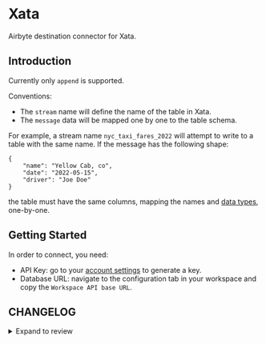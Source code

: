 # Xata

Airbyte destination connector for Xata.

## Introduction

Currently only `append` is supported.

Conventions:

- The `stream` name will define the name of the table in Xata.
- The `message` data will be mapped one by one to the table schema.

For example, a stream name `nyc_taxi_fares_2022` will attempt to write to a table with the same
name. If the message has the following shape:

```
{
    "name": "Yellow Cab, co",
    "date": "2022-05-15",
    "driver": "Joe Doe"
}
```

the table must have the same columns, mapping the names and
[data types](https://xata.io/docs/concepts/data-model), one-by-one.

## Getting Started

In order to connect, you need:

- API Key: go to your [account settings](https://app.xata.io/settings) to generate a key.
- Database URL: navigate to the configuration tab in your workspace and copy the
  `Workspace API base URL`.

## CHANGELOG

<details>
  <summary>Expand to review</summary>

| Version | Date       | Pull Request                                              | Subject                        |
|:--------| :--------- | :-------------------------------------------------------- | :----------------------------- |
| 0.1.43 | 2025-04-12 | [57616](https://github.com/airbytehq/airbyte/pull/57616) | Update dependencies |
| 0.1.42 | 2025-04-05 | [57129](https://github.com/airbytehq/airbyte/pull/57129) | Update dependencies |
| 0.1.41 | 2025-03-29 | [56553](https://github.com/airbytehq/airbyte/pull/56553) | Update dependencies |
| 0.1.40 | 2025-03-22 | [56148](https://github.com/airbytehq/airbyte/pull/56148) | Update dependencies |
| 0.1.39 | 2025-03-08 | [55351](https://github.com/airbytehq/airbyte/pull/55351) | Update dependencies |
| 0.1.38 | 2025-03-01 | [54894](https://github.com/airbytehq/airbyte/pull/54894) | Update dependencies |
| 0.1.37 | 2025-02-22 | [54226](https://github.com/airbytehq/airbyte/pull/54226) | Update dependencies |
| 0.1.36 | 2025-02-15 | [53937](https://github.com/airbytehq/airbyte/pull/53937) | Update dependencies |
| 0.1.35 | 2025-02-01 | [52929](https://github.com/airbytehq/airbyte/pull/52929) | Update dependencies |
| 0.1.34 | 2025-01-25 | [52204](https://github.com/airbytehq/airbyte/pull/52204) | Update dependencies |
| 0.1.33 | 2025-01-18 | [51761](https://github.com/airbytehq/airbyte/pull/51761) | Update dependencies |
| 0.1.32 | 2025-01-11 | [51279](https://github.com/airbytehq/airbyte/pull/51279) | Update dependencies |
| 0.1.31 | 2025-01-04 | [50900](https://github.com/airbytehq/airbyte/pull/50900) | Update dependencies |
| 0.1.30 | 2024-12-28 | [50471](https://github.com/airbytehq/airbyte/pull/50471) | Update dependencies |
| 0.1.29 | 2024-12-21 | [50166](https://github.com/airbytehq/airbyte/pull/50166) | Update dependencies |
| 0.1.28 | 2024-12-14 | [49301](https://github.com/airbytehq/airbyte/pull/49301) | Update dependencies |
| 0.1.27 | 2024-11-25 | [48633](https://github.com/airbytehq/airbyte/pull/48633) | Update dependencies |
| 0.1.26 | 2024-11-04 | [48162](https://github.com/airbytehq/airbyte/pull/48162) | Update dependencies |
| 0.1.25 | 2024-10-29 | [47076](https://github.com/airbytehq/airbyte/pull/47076) | Update dependencies |
| 0.1.24 | 2024-10-12 | [46765](https://github.com/airbytehq/airbyte/pull/46765) | Update dependencies |
| 0.1.23 | 2024-10-05 | [46467](https://github.com/airbytehq/airbyte/pull/46467) | Update dependencies |
| 0.1.22 | 2024-09-28 | [46107](https://github.com/airbytehq/airbyte/pull/46107) | Update dependencies |
| 0.1.21 | 2024-09-21 | [45837](https://github.com/airbytehq/airbyte/pull/45837) | Update dependencies |
| 0.1.20 | 2024-09-14 | [45516](https://github.com/airbytehq/airbyte/pull/45516) | Update dependencies |
| 0.1.19 | 2024-09-07 | [45213](https://github.com/airbytehq/airbyte/pull/45213) | Update dependencies |
| 0.1.18 | 2024-08-31 | [45027](https://github.com/airbytehq/airbyte/pull/45027) | Update dependencies |
| 0.1.17 | 2024-08-24 | [44632](https://github.com/airbytehq/airbyte/pull/44632) | Update dependencies |
| 0.1.16 | 2024-08-22 | [44530](https://github.com/airbytehq/airbyte/pull/44530) | Update test dependencies |
| 0.1.15 | 2024-08-17 | [44269](https://github.com/airbytehq/airbyte/pull/44269) | Update dependencies |
| 0.1.14 | 2024-08-10 | [43462](https://github.com/airbytehq/airbyte/pull/43462) | Update dependencies |
| 0.1.13 | 2024-08-03 | [43200](https://github.com/airbytehq/airbyte/pull/43200) | Update dependencies |
| 0.1.12 | 2024-07-27 | [42657](https://github.com/airbytehq/airbyte/pull/42657) | Update dependencies |
| 0.1.11 | 2024-07-20 | [42355](https://github.com/airbytehq/airbyte/pull/42355) | Update dependencies |
| 0.1.10 | 2024-07-13 | [41795](https://github.com/airbytehq/airbyte/pull/41795) | Update dependencies |
| 0.1.9 | 2024-07-10 | [41481](https://github.com/airbytehq/airbyte/pull/41481) | Update dependencies |
| 0.1.8 | 2024-07-09 | [41238](https://github.com/airbytehq/airbyte/pull/41238) | Update dependencies |
| 0.1.7 | 2024-07-06 | [40949](https://github.com/airbytehq/airbyte/pull/40949) | Update dependencies |
| 0.1.6 | 2024-06-25 | [40497](https://github.com/airbytehq/airbyte/pull/40497) | Update dependencies |
| 0.1.5 | 2024-06-22 | [39991](https://github.com/airbytehq/airbyte/pull/39991) | Update dependencies |
| 0.1.4 | 2024-06-04 | [39088](https://github.com/airbytehq/airbyte/pull/39088) | [autopull] Upgrade base image to v1.2.1 |
| 0.1.3 | 2024-05-21 | [38499](https://github.com/airbytehq/airbyte/pull/38499) | [autopull] base image + poetry + up_to_date |
| 0.1.2   | 2024-03-05 | [#35838](https://github.com/airbytehq/airbyte/pull/35838) | Un-archive connector           |
| 0.1.1   | 2023-06-21 | [#27542](https://github.com/airbytehq/airbyte/pull/27542) | Mark api_key as Airbyte Secret |
| 0.1.0   | 2023-06-14 | [#24192](https://github.com/airbytehq/airbyte/pull/24192) | New Destination Connector Xata |

</details>
